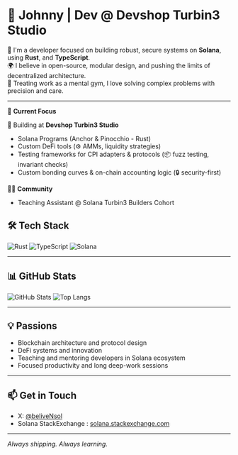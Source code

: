 # 👋  Johnny | Dev @ Devshop Turbin3 Studio

🔧 I'm a developer focused on building robust, secure systems on **Solana**, using **Rust**, and **TypeScript**.  
🌍 I believe in open-source, modular design, and pushing the limits of decentralized architecture.  
🧠 Treating work as a mental gym, I love solving complex problems with precision and care.

---

🧪 **Current Focus**  

🧱 Building at **Devshop Turbin3 Studio**  
- Solana Programs (Anchor & Pinocchio - Rust)  
- Custom DeFi tools (⚙️ AMMs, liquidity strategies)  
- Testing frameworks for CPI adapters & protocols (📦 fuzz testing, invariant checks)  
- Custom bonding curves & on-chain accounting logic (🔒 security-first)  

👨‍🏫 **Community**  
- Teaching Assistant @ Solana Turbin3 Builders Cohort  

## 🛠️ Tech Stack

![Rust](https://img.shields.io/badge/-Rust-000?&logo=rust)
![TypeScript](https://img.shields.io/badge/-TypeScript-000?&logo=typescript)
![Solana](https://img.shields.io/badge/-Solana-000?&logo=solana)

---

## 📊 GitHub Stats

![GitHub Stats](https://github-readme-stats.vercel.app/api?username=belivenn&show_icons=true&theme=radical)
![Top Langs](https://github-readme-stats.vercel.app/api/top-langs/?username=belivenn&layout=compact&theme=radical)

---

## 💡 Passions

- Blockchain architecture and protocol design  
- DeFi systems and innovation  
- Teaching and mentoring developers in Solana ecosystem  
- Focused productivity and long deep-work sessions  

---

## 📫 Get in Touch

- X: [@beliveNsol](https://x.com/beliveNsol)  
- Solana StackExchange : [solana.stackexchange.com](https://solana.stackexchange.com/users/5425/beliven-daoist-dev)  


---

*Always shipping. Always learning.*
